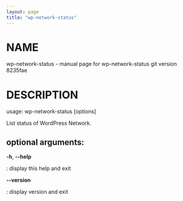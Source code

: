 ```yaml
---
layout: page
title: "wp-network-status"
---
```



NAME
====

wp-network-status - manual page for wp-network-status git version
8235fae

DESCRIPTION
===========

usage: wp-network-status \[options\]

List status of WordPress Network.

optional arguments:
-------------------

**-h**, **\--help**

:   display this help and exit

**\--version**

:   display version and exit

